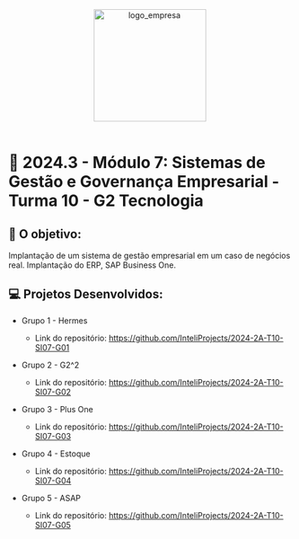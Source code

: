 <div align="center">

<img src="https://yt3.googleusercontent.com/AtrAXTkhK03l73pLgz6HbAlulB82cBYv8PgfGrAeMw7GHMmOorAOx7ci-zUmSGp-NK4ncKAm=s900-c-k-c0x00ffffff-no-rj" alt="logo_empresa" width="200"/>

</div>

<br>

# 🙋 2024.3 - Módulo 7: Sistemas de Gestão e Governança Empresarial - Turma 10 - G2 Tecnologia


## 🎯 O objetivo:
Implantação de  um sistema de gestão empresarial em um caso de negócios real. Implantação do ERP, SAP Business One.


## 💻 Projetos Desenvolvidos: 

- Grupo 1 - Hermes
  - Link do repositório: https://github.com/InteliProjects/2024-2A-T10-SI07-G01

- Grupo 2 - G2^2
  - Link do repositório: https://github.com/InteliProjects/2024-2A-T10-SI07-G02

- Grupo 3 - Plus One 
  - Link do repositório: https://github.com/InteliProjects/2024-2A-T10-SI07-G03

- Grupo 4 - Estoque
  - Link do repositório: https://github.com/InteliProjects/2024-2A-T10-SI07-G04

- Grupo 5 - ASAP
  - Link do repositório: https://github.com/InteliProjects/2024-2A-T10-SI07-G05
